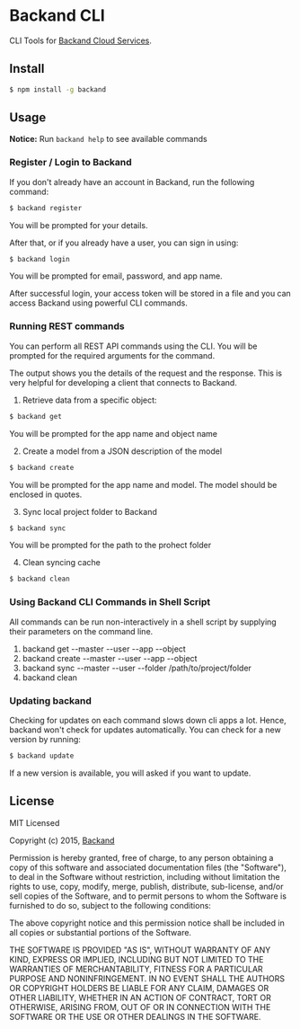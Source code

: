 # Backand CLI

CLI Tools for [Backand Cloud Services](http://backand.com).

## Install

```sh
$ npm install -g backand
```

## Usage

**Notice:** Run ```backand help``` to see available commands

### Register / Login to Backand

If you don't already have an account in Backand, run the following command:

```sh
$ backand register
```

You will be prompted for your details.

After that, or if you already have a user, you can sign in using:

```sh
$ backand login
```
You will be prompted for email, password, and app name.

After successful login, your access token will be stored in a file and you can access Backand using powerful CLI commands.

### Running REST commands

You can perform all REST API commands using the CLI.
You will be prompted for the required arguments for the command.

The output shows you the details of the request and the response.
This is very helpful for developing a client that connects to Backand.

1. Retrieve data from a specific object:
```sh
$ backand get 
```

You will be prompted for the app name and object name

2. Create a model from a JSON description of the model
```sh
$ backand create
```

You will be prompted for the app name and model. The model should be enclosed in quotes.

3. Sync local project folder to Backand
```sh
$ backand sync 
```

You will be prompted for the path to the prohect folder


4. Clean syncing cache 
```sh
$ backand clean
```

### Using Backand CLI Commands in Shell Script

All commands can be run non-interactively in a shell script by supplying their parameters on the command line.

1. backand get --master <masterapptoken> --user <userapptoken> --app <appName> --object <objectName>
2. backand create --master <masterapptoken> --user <userapptoken>  --app <appName> --object <objectjson>
3. backand sync --master <masterapptoken> --user <userapptoken> --folder /path/to/project/folder
4. backand clean 

### Updating backand

Checking for updates on each command slows down cli apps a lot. Hence, backand won't check for updates automatically.
You can check for a new version by running:

```sh
$ backand update
```

If a new version is available, you will asked if you want to update.

## License

MIT Licensed

Copyright (c) 2015, [Backand](http://backand.com)

Permission is hereby granted, free of charge, to any person obtaining a copy of this software and associated
documentation files (the "Software"), to deal in the Software without restriction, including without limitation the
rights to use, copy, modify, merge, publish, distribute, sub-license, and/or sell copies of the Software, and to
permit persons to whom the Software is furnished to do so, subject to the following conditions:

The above copyright notice and this permission notice shall be included in all copies or substantial portions of the
Software.

THE SOFTWARE IS PROVIDED "AS IS", WITHOUT WARRANTY OF ANY KIND, EXPRESS OR IMPLIED, INCLUDING BUT NOT LIMITED TO THE
WARRANTIES OF MERCHANTABILITY, FITNESS FOR A PARTICULAR PURPOSE AND NONINFRINGEMENT. IN NO EVENT SHALL THE AUTHORS OR
COPYRIGHT HOLDERS BE LIABLE FOR ANY CLAIM, DAMAGES OR OTHER LIABILITY, WHETHER IN AN ACTION OF CONTRACT, TORT OR
OTHERWISE, ARISING FROM, OUT OF OR IN CONNECTION WITH THE SOFTWARE OR THE USE OR OTHER DEALINGS IN THE SOFTWARE.
